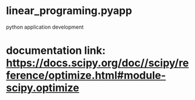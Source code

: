 # linear_programing.pyapp
python application development
# documentation link: https://docs.scipy.org/doc//scipy/reference/optimize.html#module-scipy.optimize
